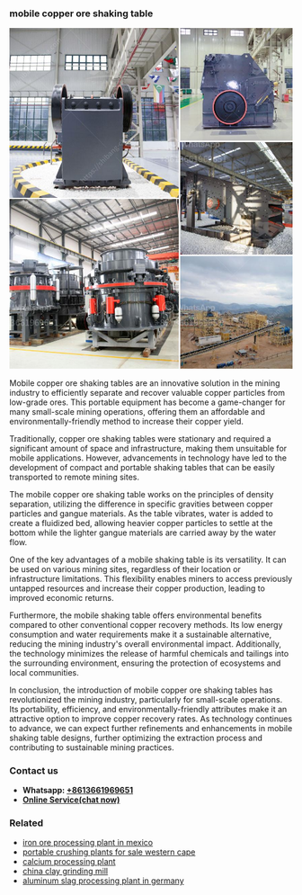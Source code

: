 <h3>mobile copper ore shaking table</h3><img src='1703042243.jpg' alt=''><p>Mobile copper ore shaking tables are an innovative solution in the mining industry to efficiently separate and recover valuable copper particles from low-grade ores. This portable equipment has become a game-changer for many small-scale mining operations, offering them an affordable and environmentally-friendly method to increase their copper yield.</p><p>Traditionally, copper ore shaking tables were stationary and required a significant amount of space and infrastructure, making them unsuitable for mobile applications. However, advancements in technology have led to the development of compact and portable shaking tables that can be easily transported to remote mining sites.</p><p>The mobile copper ore shaking table works on the principles of density separation, utilizing the difference in specific gravities between copper particles and gangue materials. As the table vibrates, water is added to create a fluidized bed, allowing heavier copper particles to settle at the bottom while the lighter gangue materials are carried away by the water flow.</p><p>One of the key advantages of a mobile shaking table is its versatility. It can be used on various mining sites, regardless of their location or infrastructure limitations. This flexibility enables miners to access previously untapped resources and increase their copper production, leading to improved economic returns.</p><p>Furthermore, the mobile shaking table offers environmental benefits compared to other conventional copper recovery methods. Its low energy consumption and water requirements make it a sustainable alternative, reducing the mining industry's overall environmental impact. Additionally, the technology minimizes the release of harmful chemicals and tailings into the surrounding environment, ensuring the protection of ecosystems and local communities.</p><p>In conclusion, the introduction of mobile copper ore shaking tables has revolutionized the mining industry, particularly for small-scale operations. Its portability, efficiency, and environmentally-friendly attributes make it an attractive option to improve copper recovery rates. As technology continues to advance, we can expect further refinements and enhancements in mobile shaking table designs, further optimizing the extraction process and contributing to sustainable mining practices.</p><h3>Contact us</h3><ul><li><strong>Whatsapp:&nbsp;<a href="https://wa.me/8613661969651">+8613661969651</a></strong></li><li><a href="https://swt.shibang-china.com/?git&amp;zhl&amp;mobile copper ore shaking table"><strong>Online Service(chat now)</strong></a></li></ul><h3>Related</h3><ul><li><a href='iron ore processing plant in mexico.md'>iron ore processing plant in mexico</a></li><li><a href='portable crushing plants for sale western cape.md'>portable crushing plants for sale western cape</a></li><li><a href='calcium processing plant.md'>calcium processing plant</a></li><li><a href='china clay grinding mill.md'>china clay grinding mill</a></li><li><a href='aluminum slag processing plant in germany.md'>aluminum slag processing plant in germany</a></li></ul>